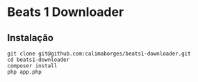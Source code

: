# Beats 1 Downloader


## Instalação

```
git clone git@github.com:calimaborges/beats1-downloader.git
cd beats1-downloader
composer install
php app.php
```
